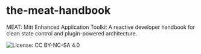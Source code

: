 # the-meat-handbook
MEAT: Mitt Enhanced Application Toolkit A reactive developer handbook for clean state control and plugin-powered architecture.


![License: CC BY-NC-SA 4.0](https://img.shields.io/badge/License-CC%20BY--NC--SA%204.0-lightgrey.svg)
